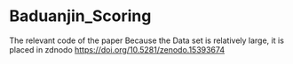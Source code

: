 # Baduanjin_Scoring
The relevant code of the paper
Because the Data set is relatively large, it is placed in zdnodo https://doi.org/10.5281/zenodo.15393674
